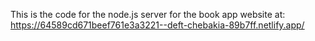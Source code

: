 This is the code for the node.js server for the book app website at: https://64589cd671beef761e3a3221--deft-chebakia-89b7ff.netlify.app/
